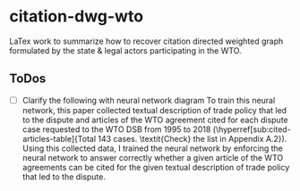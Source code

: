 # citation-dwg-wto
LaTex work to summarize how to recover citation directed weighted graph formulated by the state &amp; legal actors participating in the WTO.

<!-- ## Rules-of-Writing-Sample
- Every single line should be interesting enough to let readers expect next line.

## ToDos
- [ ] Add Legend to Co-citation & Pred Figure (colorbar)
- [ ] Draft out the Subsystem with w/o Edges 
- [ ] Details out the Subsystem with w/ Edges (e.g. "Hypothetical Test")
- [ ] Measure the Outdegree to explain the Importance with SIZE (as a visual cue)
- [ ] Clarify the edge-directve: For A->B, A is required to Clarify the Meaning of the B.
- [ ] Highlight Important Node w/ Colored border
- [ ] Add Captions to Market Access
 -->

 ## ToDos

 - [ ] Clarify the following with neural network diagram
 To train this neural network, this paper collected textual description of trade policy 
that led to the dispute and articles of the WTO agreement cited for each dispute
case requested to the WTO DSB 
from 1995 to 2018 (\hyperref[sub:cited-articles-table]{Total $143$ cases. \textit{Check} the list in Appendix A.2}).
Using this collected data, I trained the neural network by enforcing the neural network to answer correctly 
whether a given article of the WTO agreements
can be cited for the given textual description of 
trade policy that led to the dispute.
